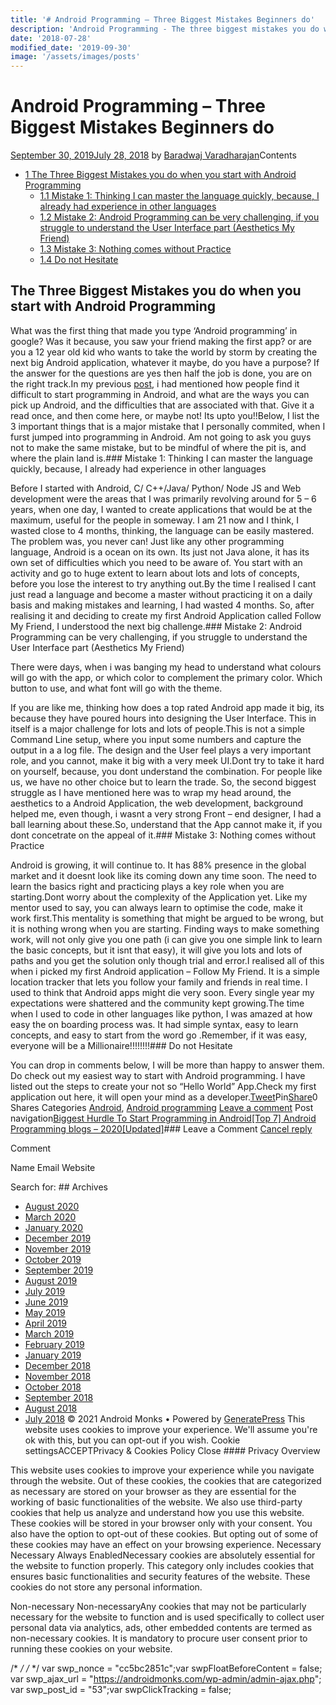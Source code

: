 ```yaml
---
title: '# Android Programming – Three Biggest Mistakes Beginners do'
description: 'Android Programming - The three biggest mistakes you do when you start Android Monks - Android Programming - Three Biggest Mistakes Beginners do'
date: '2018-07-28'
modified_date: '2019-09-30'
image: '/assets/images/posts'
---
```

# Android Programming – Three Biggest Mistakes Beginners do

 [September 30, 2019July 28, 2018](https://androidmonks.com/three-biggest-mistakes-beginners-do-with-android-programming/ "9:54 am") by [Baradwaj Varadharajan](https://androidmonks.com/author/admin/ "View all posts by Baradwaj Varadharajan")Contents

* [1 The Three Biggest Mistakes you do when you start with Android Programming](#The_Three_Biggest_Mistakes_you_do_when_you_start_with_Android_Programming)
	+ [1.1 Mistake 1: Thinking I can master the language quickly, because, I already had experience in other languages](#Mistake_1_Thinking_I_can_master_the_language_quickly_because_I_already_had_experience_in_other_languages)
	+ [1.2 Mistake 2: Android Programming can be very challenging, if you struggle to understand the User Interface part (Aesthetics My Friend)](#Mistake_2_Android_Programming_can_be_very_challenging_if_you_struggle_to_understand_the_User_Interface_part_Aesthetics_My_Friend)
	+ [1.3 Mistake 3: Nothing comes without Practice](#Mistake_3_Nothing_comes_without_Practice)
	+ [1.4 Do not Hesitate](#Do_not_Hesitate)
## The Three Biggest Mistakes you do when you start with Android Programming

What was the first thing that made you type ‘Android programming’ in google? Was it because, you saw your friend making the first app? or are you a 12 year old kid who wants to take the world by storm by creating the next big Android application, whatever it maybe, do you have a purpose? If the answer for the questions are yes then half the job is done, you are on the right track.In my previous [post](https://androidmonks.com/biggest-hurdle-to-start-programming-in-android/), i had mentioned how people find it difficult to start programming in Android, and what are the ways you can pick up Android, and the difficulties that are associated with that. Give it a read once, and then come here, or maybe not! Its upto you!!Below, I list the 3 important things that is a major mistake that I personally commited, when I furst jumped into programming in Android. Am not going to ask you guys not to make the same mistake, but to be mindful of where the pit is, and where the plain land is.### Mistake 1: Thinking I can master the language quickly, because, I already had experience in other languages

Before I started with Android, C/ C++/Java/ Python/ Node JS and Web development were the areas that I was primarily revolving around for 5 – 6 years, when one day, I wanted to create applications that would be at the maximum, useful for the people in someway. I am 21 now and I think, I wasted close to 4 months, thinking, the language can be easily mastered. The problem was, you never can! Just like any other programming language, Android is a ocean on its own. Its just not Java alone, it has its own set of difficulties which you need to be aware of. You start with an activity and go to huge extent to learn about lots and lots of concepts, before you lose the interest to try anything out.By the time I realised I cant just read a language and become a master without practicing it on a daily basis and making mistakes and learning, I had wasted 4 months. So, after realising it and deciding to create my first Android Application called Follow My Friend, I understood the next big challenge.### Mistake 2: Android Programming can be very challenging, if you struggle to understand the User Interface part (Aesthetics My Friend)

There were days, when i was banging my head to understand what colours will go with the app, or which color to complement the primary color. Which button to use, and what font will go with the theme.

If you are like me, thinking how does a top rated Android app made it big, its because they have poured hours into designing the User Interface. This in itself is a major challenge for lots and lots of people.This is not a simple Command Line setup, where you input some numbers and capture the output in a a log file. The design and the User feel plays a very important role, and you cannot, make it big with a very meek UI.Dont try to take it hard on yourself, because, you dont understand the combination. For people like us, we have no other choice but to learn the trade. So, the second biggest struggle as I have mentioned here was to wrap my head around, the aesthetics to a Android Application, the web development, background helped me, even though, i wasnt a very strong Front – end designer, I had a ball learning about these.So, understand that the App cannot make it, if you dont concetrate on the appeal of it.### Mistake 3: Nothing comes without Practice

Android is growing, it will continue to. It has 88% presence in the global market and it doesnt look like its coming down any time soon. The need to learn the basics right and practicing plays a key role when you are starting.Dont worry about the complexity of the Application yet. Like my mentor used to say, you can always learn to optimise the code, make it work first.This mentality is something that might be argued to be wrong, but it is nothing wrong when you are starting. Finding ways to make something work, will not only give you one path (i can give you one simple link to learn the basic concepts, but it isnt that easy), it will give you lots and lots of paths and you get the solution only though trial and error.I realised all of this when i picked my first Android application – Follow My Friend. It is a simple location tracker that lets you follow your family and friends in real time. I used to think that Android apps might die very soon. Every single year my expectations were shattered and the community kept growing.The time when I used to code in other languages like python, I was amazed at how easy the on boarding process was. It had simple syntax, easy to learn concepts, and easy to start from the word go .Remember, if it was easy, everyone will be a Millionaire!!!!!!!!### Do not Hesitate

You can drop in comments below, I will be more than happy to answer them. Do check out my easiest way to start with Android programming. I have listed out the steps to create your not so “Hello World” App.Check my first application out here, it will open your mind as a developer.[Tweet](https://twitter.com/intent/tweet?text=Android+Programming+-+Three+Biggest+Mistakes+Beginners+do&url=https%3A%2F%2Fandroidmonks.com%2Fthree-biggest-mistakes-beginners-do-with-android-programming%2F)Pin[Share](https://www.facebook.com/share.php?u=https%3A%2F%2Fandroidmonks.com%2Fthree-biggest-mistakes-beginners-do-with-android-programming%2F)0 Shares Categories [Android](https://androidmonks.com/category/android/), [Android programming](https://androidmonks.com/category/android-programming/) [Leave a comment](https://androidmonks.com/three-biggest-mistakes-beginners-do-with-android-programming/#respond) Post navigation[Biggest Hurdle To Start Programming in Android](https://androidmonks.com/biggest-hurdle-to-start-programming-in-android/)[[Top 7] Android Programming blogs – 2020[Updated]](https://androidmonks.com/learn-android-programming-blogs/)### Leave a Comment [Cancel reply](/three-biggest-mistakes-beginners-do-with-android-programming/#respond)

Comment

Name Email Website  

  Search for:   ## Archives

* [August 2020](https://androidmonks.com/2020/08/)
* [March 2020](https://androidmonks.com/2020/03/)
* [January 2020](https://androidmonks.com/2020/01/)
* [December 2019](https://androidmonks.com/2019/12/)
* [November 2019](https://androidmonks.com/2019/11/)
* [October 2019](https://androidmonks.com/2019/10/)
* [September 2019](https://androidmonks.com/2019/09/)
* [August 2019](https://androidmonks.com/2019/08/)
* [July 2019](https://androidmonks.com/2019/07/)
* [June 2019](https://androidmonks.com/2019/06/)
* [May 2019](https://androidmonks.com/2019/05/)
* [April 2019](https://androidmonks.com/2019/04/)
* [March 2019](https://androidmonks.com/2019/03/)
* [February 2019](https://androidmonks.com/2019/02/)
* [January 2019](https://androidmonks.com/2019/01/)
* [December 2018](https://androidmonks.com/2018/12/)
* [November 2018](https://androidmonks.com/2018/11/)
* [October 2018](https://androidmonks.com/2018/10/)
* [September 2018](https://androidmonks.com/2018/09/)
* [August 2018](https://androidmonks.com/2018/08/)
* [July 2018](https://androidmonks.com/2018/07/)
 © 2021 Android Monks • Powered by [GeneratePress](https://generatepress.com) This website uses cookies to improve your experience. We'll assume you're ok with this, but you can opt-out if you wish. Cookie settingsACCEPTPrivacy & Cookies Policy   Close #### Privacy Overview

This website uses cookies to improve your experience while you navigate through the website. Out of these cookies, the cookies that are categorized as necessary are stored on your browser as they are essential for the working of basic functionalities of the website. We also use third-party cookies that help us analyze and understand how you use this website. These cookies will be stored in your browser only with your consent. You also have the option to opt-out of these cookies. But opting out of some of these cookies may have an effect on your browsing experience.  Necessary  Necessary Always EnabledNecessary cookies are absolutely essential for the website to function properly. This category only includes cookies that ensures basic functionalities and security features of the website. These cookies do not store any personal information.

 Non-necessary  Non-necessaryAny cookies that may not be particularly necessary for the website to function and is used specifically to collect user personal data via analytics, ads, other embedded contents are termed as non-necessary cookies. It is mandatory to procure user consent prior to running these cookies on your website.

  /* <![CDATA[ */
var tocplus = {"visibility\_show":"show","visibility\_hide":"hide","width":"Auto"};
/* ]]> */  /* <![CDATA[ */
var socialWarfare = {"addons":[],"post\_id":"53","variables":{"emphasizeIcons":false,"powered\_by\_toggle":false,"affiliate\_link":"https:\/\/warfareplugins.com"},"floatBeforeContent":""};
/* ]]> */         var swp\_nonce = "cc5bc2851c";var swpFloatBeforeContent = false; var swp\_ajax\_url = "https://androidmonks.com/wp-admin/admin-ajax.php"; var swp\_post\_id = "53";var swpClickTracking = false; 
